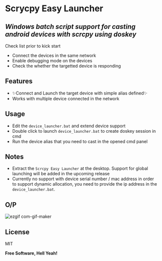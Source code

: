 # Scrycpy Easy Launcher
## _Windows batch script support for casting android devices with scrcpy using doskey_

Check list prior to kick start

- Connect the devices in the same network  
- Enable debugging mode on the devices
- Check the whether the targetted device is responding 

## Features

- ✨Connect and Launch the target device with simple alias defined✨
- Works with multiple device connected in the network

## Usage

* Edit the `device_launcher.bat` and extend device support
* Double click to launch `device_launcher.bat` to create doskey session in cmd
* Run the device alias that you need to cast in the opened cmd panel

## Notes
* Extract the `Scrcpy Easy Launcher` at the desktop. Support for global launching will be added in the upcoming release
* Currently no support with device serial number / mac address in order to support dynamic allocation, you need to provide the ip address in the `device_launcher.bat`.

## O/P

![ezgif com-gif-maker](https://user-images.githubusercontent.com/16607998/157897801-f4033f3f-9352-4873-a9bc-ddb8d4f2f03d.gif)

## License

MIT

**Free Software, Hell Yeah!**
